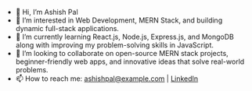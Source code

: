 - 👋 Hi, I’m Ashish Pal  
- 👀 I’m interested in Web Development, MERN Stack, and building dynamic full-stack applications.  
- 🌱 I’m currently learning React.js, Node.js, Express.js, and MongoDB along with improving my problem-solving skills in JavaScript.  
- 💞️ I’m looking to collaborate on open-source MERN stack projects, beginner-friendly web apps, and innovative ideas that solve real-world problems.  
- 📫 How to reach me: [ashishpal@example.com](mailto:ashishpal@example.com) | [LinkedIn]([https://www.linkedin.com/in/your-linkedin](https://www.linkedin.com/in/ashish-pal-210247243?utm_source=share&utm_campaign=share_via&utm_content=profile&utm_medium=android_app))  
 


<!---
ashish834991/ashish834991 is a ✨ special ✨ repository because its `README.md` (this file) appears on your GitHub profile.
You can click the Preview link to take a look at your changes.
--->

